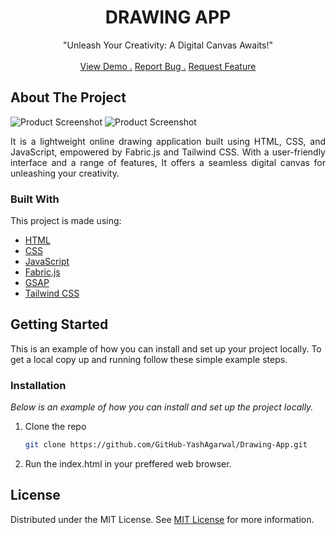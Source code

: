 <div align="center">

<h1 align="center"><b>DRAWING APP</b></h1>
<p align="center">
"Unleash Your Creativity: A Digital Canvas Awaits!"

<br/>
<br/>
<a href="https://github-yashagarwal.github.io/Drawing-App/" target="_blank">View Demo .</a>  
<a href="https://github.com/GitHub-YashAgarwal/Drawing-App/issues/new">Report Bug .</a>
<a href="https://github.com/GitHub-YashAgarwal/Drawing-App/issues/new">Request Feature</a>
<br>
</p>
</div>

 ## About The Project

![Product Screenshot](https://i.postimg.cc/90zfrVpH/Screenshot-2024-05-03-105700.png)
![Product Screenshot](https://i.postimg.cc/g2Q955B2/Screenshot-2024-05-03-150246.png)

<p align="justify">It is a lightweight online drawing application built using HTML, CSS, and JavaScript, empowered by Fabric.js and Tailwind CSS. With a user-friendly interface and a range of features, It offers a seamless digital canvas for unleashing your creativity.</p>

 ### Built With

This project is made using:

- [HTML](https://html.com/)
- [CSS](https://www.w3.org/Style/CSS/)
- [JavaScript](https://www.javascript.com/)
- [Fabric.js](http://fabricjs.com/)
- [GSAP](https://gsap.com/)
- [Tailwind CSS](https://tailwindcss.com/)
 ## Getting Started

This is an example of how you can install and set up your project locally.
To get a local copy up and running follow these simple example steps.
 ### Installation

_Below is an example of how you can install and set up the project locally._

1. Clone the repo
   ```sh
   git clone https://github.com/GitHub-YashAgarwal/Drawing-App.git
   ```
2. Run the index.html in your preffered web browser.
 ## License

Distributed under the MIT License. See [MIT License](https://opensource.org/licenses/MIT) for more information.
